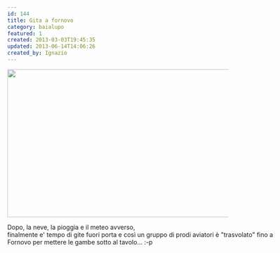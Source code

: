 ```yaml
---
id: 144
title: Gita a fornovo
category: baialupo
featured: 1
created: 2013-03-03T19:45:35
updated: 2013-06-14T14:06:26
created_by: Ignazio
---
```

<p>
 <a href="images/stories/20130303.Fornovo.jpg">
  <img border="0" height="337" src="images/stories/20130303.Fornovo.small.jpg" width="650"/>
 </a>
</p>
<div style="width: 650px;">
 Dopo, la neve, la pioggia e il meteo avverso,
 <br/>
 finalmente e' tempo di gite fuori porta e così un gruppo di prodi aviatori è "trasvolato" fino a Fornovo per mettere le gambe sotto al tavolo... :-p
</div>
